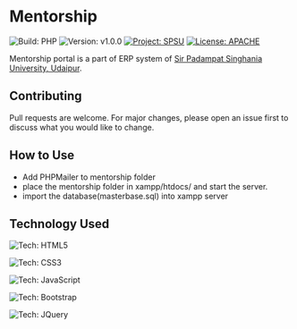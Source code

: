 # Mentorship

![Build: PHP](https://img.shields.io/badge/Build-PHP-green.svg)
![Version: v1.0.0](https://img.shields.io/badge/Version-v1.0.0-red.svg)
[![Project: SPSU](https://img.shields.io/badge/Project-SPSU-blue.svg)](https://spsu.ac.in)
[![License: APACHE](https://img.shields.io/badge/License-APACHE-yellow.svg)](https://choosealicense.com/licenses/apache-2.0/)

Mentorship portal  is a part of ERP system of [Sir Padampat Singhania University, Udaipur](https://spsu.ac.in).

## Contributing
Pull requests are welcome. For major changes, please open an issue first to discuss what you would like to change.

## How to Use
* Add PHPMailer to mentorship folder
* place the mentorship folder in xampp/htdocs/ and start the server.
* import the database(masterbase.sql) into xampp server


## Technology Used
![Tech: HTML5](https://img.shields.io/badge/1-HTML5-green.svg)

![Tech: CSS3](https://img.shields.io/badge/2-CSS3-green.svg)

![Tech: JavaScript](https://img.shields.io/badge/3-JavaScript-green.svg)

![Tech: Bootstrap](https://img.shields.io/badge/4-Bootstrap-green.svg)

![Tech: JQuery](https://img.shields.io/badge/5-JQuery-green.svg)
